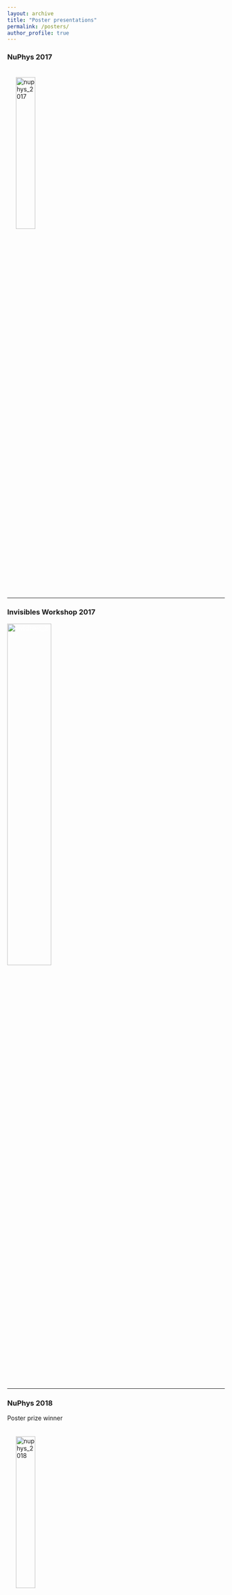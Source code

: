 ```yaml
---
layout: archive
title: "Poster presentations"
permalink: /posters/
author_profile: true
---
```


### NuPhys 2017

<a href="https://mhostert.github.io/images/posters/nuphys_2017.png">
  <img src="https://mhostert.github.io/images/posters/nuphys_2017.png" alt="nuphys_2017"
    style="width:30%;padding:20px;">
</a>

---

### Invisibles Workshop 2017

<a href="https://mhostert.github.io/images/posters/invisibles_2017.png">
  <img src="https://mhostert.github.io/images/posters/invisibles_2017.png" alt="invisibles_2017"
    style="width:45%; color: white;">
</a>

---

### NuPhys 2018

Poster prize winner

<a href="https://mhostert.github.io/images/posters/nuphys_2018.png">
  <img src="https://mhostert.github.io/images/posters/nuphys_2018.png" alt="nuphys_2018"
    style="width:30%;padding:20px;">
</a>

---

### Invisibles Workshop 2019

<a href="https://mhostert.github.io/images/posters/invisibles_2019.png">
  <img src="https://mhostert.github.io/images/posters/invisibles_2019.png" alt="invisibles_2019"
    style="width:30%;padding:20px;">
</a>

---

### ICHEP 2020

<a href="https://mhostert.github.io/images/posters/ICHEP_2020.png">
  <img src="https://mhostert.github.io/images/posters/ICHEP_2020.png" alt="ICHEP_2020" style="width:45%; padding:1%;">
</a>

---

### Neutrino 2020

Poster prize winner

<a href="https://mhostert.github.io/images/posters/neutrino_2020.png">
  <img src="https://mhostert.github.io/images/posters/neutrino_2020.png" alt="neutrino_2020"
    style="width:45%; padding:1%;">
</a>

---

### Invisibles Workshop 2021

<a href="https://mhostert.github.io/images/posters/invisibles_2021.png">
  <img src="https://mhostert.github.io/images/posters/invisibles_2021.png" alt="invisibles_2021"
    style="width:45%; color: white;">
</a>

---

### Neutrino 2022

<a href="https://mhostert.github.io/images/posters/neutrino_2022.png">
  <img src="https://mhostert.github.io/images/posters/neutrino_2022.png" alt="neutrino_2022"
    style="width:45%; color: white;">
</a>
